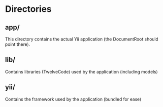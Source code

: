 Directories
===========

app/
----

This directory contains the actual Yii application (the DocumentRoot should point there).

lib/
----

Contains libraries (TwelveCode) used by the application (including models)

yii/
----

Contains the framework used by the application (bundled for ease)